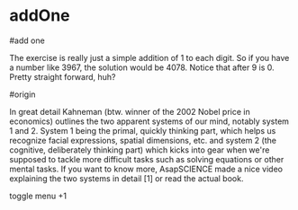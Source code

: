 # addOne

#add one

The exercise is really just a simple addition of 1 to each digit.
So if you have a number like 3967, the solution would be 4078. 
Notice that after 9 is 0. Pretty straight forward, huh?

#origin

In great detail Kahneman (btw. winner of the 2002 Nobel price in economics)
outlines the two apparent systems of our mind, notably system 1 and 2. 
System 1 being the primal, quickly thinking part, which helps us recognize facial expressions, 
spatial dimensions, etc. and system 2 (the cognitive, deliberately thinking part)
which kicks into gear when we're supposed to tackle more difficult tasks such as solving equations or other mental tasks. 
If you want to know more, AsapSCIENCE made a nice video explaining the two systems in detail [1] or read the actual book.

toggle menu
+1
